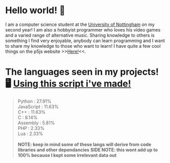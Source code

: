 # Hello world! 👋

I am a computer science student at the [University of Nottingham](https://cs.nott.ac.uk) on my second year! I am also a hobbyist programmer who loves his video games and a varied range of alternative music. Sharing knowledge to others is something I find very enjoyable, anybody can learn programming and I want to share my knowledge to those who want to learn! I have quite a few cool things on the p5js website >>[Here!](https://editor.p5js.org/Barnold__/sketches)<<.


# The languages seen in my projects! 🖥️ [Using this script i've made!](https://github.com/Barnold8/OddPyPrograms/blob/main/GitHubLang.py)
> Python :        27.91%  <br />
> JavaScript :    11.63%  <br />
> C++ :           11.63%  <br />
> C :             8.14%   <br />
> Assembly :      5.81%   <br />
> PHP :           2.33%   <br />
> Lua :           2.33%   <br /><br />
**NOTE: keep in mind some of these langs will derive from code libraries and other dependancies**
**SIDE NOTE: this wont add up to 100% because I kept some irrelevant data out**
